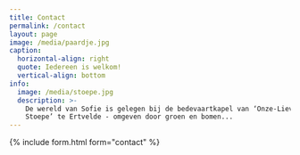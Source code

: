 ```yaml
---
title: Contact
permalink: /contact
layout: page
image: /media/paardje.jpg
caption:
  horizontal-align: right
  quote: Iedereen is welkom!
  vertical-align: bottom
info:
  image: /media/stoepe.jpg
  description: >-
    De wereld van Sofie is gelegen bij de bedevaartkapel van ‘Onze-Lieve-Vrouw van
    Stoepe’ te Ertvelde - omgeven door groen en bomen...
---
```


{% include form.html form="contact" %}
